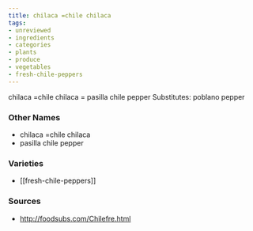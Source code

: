 ```yaml
---
title: chilaca =chile chilaca
tags:
- unreviewed
- ingredients
- categories
- plants
- produce
- vegetables
- fresh-chile-peppers
---
```

chilaca =chile chilaca = pasilla chile pepper Substitutes: poblano pepper

### Other Names

* chilaca =chile chilaca
* pasilla chile pepper

### Varieties

* [[fresh-chile-peppers]]

### Sources
* http://foodsubs.com/Chilefre.html
